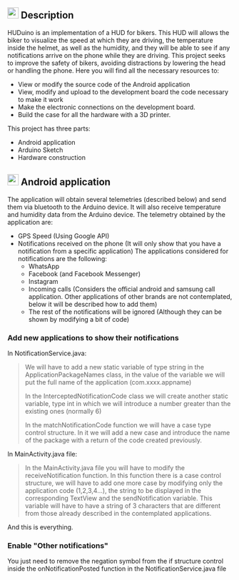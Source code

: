## <img src="https://i.ibb.co/QNzSJy4/1024-copia.png" data-canonical-src="https://i.ibb.co/QNzSJy4/1024-copia.png" width="25" height="25" /> Description
HUDuino is an implementation of a HUD for bikers. This HUD will allows the biker to visualize the speed at which they are driving, the temperature inside the helmet, as well as the humidity, and they will be able to see if any notifications arrive on the phone while they are driving. 
This project seeks to improve the safety of bikers, avoiding distractions by lowering the head or handling the phone. 
Here you will find all the necessary resources to: 
 
 - View or modify the source code of the Android application
  - View, modify and upload to the development board the code necessary to make it work 
  - Make the electronic connections on the development board. 
  - Build the case for all the hardware with a 3D printer.

This project has three parts:
 - Android application
 - Arduino Sketch
 - Hardware construction


## <img src="https://upload.wikimedia.org/wikipedia/commons/thumb/f/fc/Android_logo_%282014-2019%29.png/600px-Android_logo_%282014-2019%29.png" data-canonical-src="https://upload.wikimedia.org/wikipedia/commons/thumb/f/fc/Android_logo_%282014-2019%29.png/600px-Android_logo_%282014-2019%29.png" width="25" height="25" /> Android application 
The application will obtain several telemetries (described below) and send them via bluetooth to the Arduino device. It will also receive temperature and humidity data from the Arduino device.
The telemetry obtained by the application are:
- GPS Speed (Using Google API)
- Notifications received on the phone (It will only show that you have a notification from a specific application) The applications considered for notifications are the following:
   - WhatsApp
   - Facebook (and Facebook Messenger)
   - Instagram
   - Incoming calls (Considers the official android and samsung call application. Other applications of other brands are not contemplated, below it will be described how to add them)
   - The rest of the notifications will be ignored (Although they can be shown by modifying a bit of code)

### Add new applications to show their notifications

In NotificationService.java:

> We will have to add a new static variable of type string in the ApplicationPackageNames class, in the value of the variable we will put the full name of the application (com.xxxx.appname)
> 
> In the InterceptedNotificationCode class we will create another static variable, type int in which we will introduce a number greater than the existing ones (normally 6)
> 
> In the matchNotificationCode function we will have a case type control structure. In it we will add a new case and introduce the name of the package with a return of the code created previously.


In MainActivity.java file:

> In the MainActivity.java file you will have to modify the receiveNotification function. In this function there is a case control structure, we will have to add one more case by modifying only the application code (1,2,3,4...), the string to be displayed in the corresponding TextView and the sendNotification variable. This variable will have to have a string of 3 characters that are different from those already described in the contemplated applications.

And this is everything. 

### Enable "Other notifications"
You just need to remove the negation symbol from the if structure control inside the onNotificationPosted function in the NotificationService.java file
